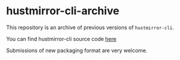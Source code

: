 # hustmirror-cli-archive

This repository is an archive of previous versions of `hustmirror-cli`.

You can find hustmirror-cli source code [here](https://gitee.com/hustmirror/hustmirror-cli)

Submissions of new packaging format are very welcome.
